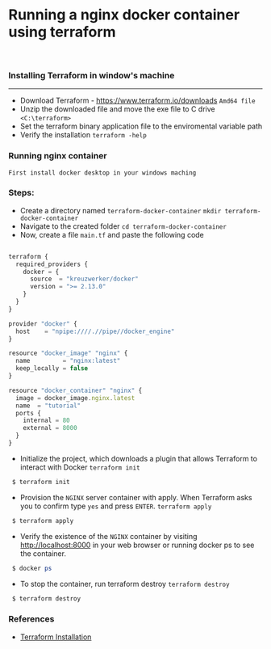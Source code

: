 # Running a nginx docker container using terraform

<br/>

### Installing Terraform in window's machine
---

- Download Terraform - <https://www.terraform.io/downloads> `Amd64 file`
- Unzip the downloaded file and move the exe file to C drive `<C:\terraform>`
- Set the terraform binary application file to the enviromental variable path
- Verify the installation `terraform -help`


### Running nginx container

` First install docker desktop in your windows maching `

### Steps:

- Create a directory named `terraform-docker-container`
   `mkdir terraform-docker-container`
- Navigate to the created folder 
    `cd terraform-docker-container`
- Now, create a file `main.tf` and paste the following code

```ts

terraform {
  required_providers {
    docker = {
      source  = "kreuzwerker/docker"
      version = ">= 2.13.0"
    }
  }
}

provider "docker" {
  host    = "npipe:////.//pipe//docker_engine"
}

resource "docker_image" "nginx" {
  name         = "nginx:latest"
  keep_locally = false
}

resource "docker_container" "nginx" {
  image = docker_image.nginx.latest
  name  = "tutorial"
  ports {
    internal = 80
    external = 8000
  }
}
```

- Initialize the project, which downloads a plugin that allows Terraform to interact with Docker `terraform init`

```powershell
 $ terraform init 
```
  
- Provision the `NGINX` server container with apply. When Terraform asks you to confirm type `yes` and press `ENTER`.  `terraform apply`

```powershell
 $ terraform apply 
```
  
- Verify the existence of the `NGINX` container by visiting <http://localhost:8000> in your web browser or running docker ps to see the container.

```powershell
 $ docker ps 
```

- To stop the container, run terraform destroy `terraform destroy`

```powershell
 $ terraform destroy
```

### References

- <a href="https://learn.hashicorp.com/tutorials/terraform/install-cli?in=terraform/docker-get-started">Terraform Installation</a>

